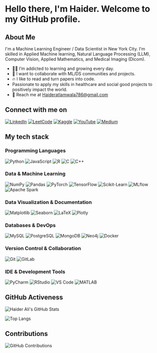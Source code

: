 # Hello there, I'm Haider. Welcome to my GitHub profile.

## About Me

I'm a Machine Learning Engineer / Data Scientist in New York City. I'm skilled in Applied Machine learning, Natural Language Processing (LLM), Computer Vision, Applied Mathematics, and Medical Imaging (Dicom).

- 👨‍💻 I’m addicted to learning and growing every day.
- 🦾 I want to collaborate with ML/DS communities and projects.
- 🔥 I like to read and turn papers into code.
- Passionate to apply my skills in healthcare and social good projects to positively impact the world.
- 📧 Reach me at [Haideratlamwala786@gmail.com](mailto:Haideratlamwala786@gmail.com)

## Connect with me on

[![LinkedIn](https://img.shields.io/badge/-LinkedIn-blue)](https://www.linkedin.com/in/your-profile)
[![LeetCode](https://img.shields.io/badge/-LeetCode-yellow)](https://leetcode.com/u/Faisalleet_7/)
[![Kaggle](https://img.shields.io/badge/-Kaggle-blue)](https://www.kaggle.com/your-profile)
[![YouTube](https://img.shields.io/badge/-YouTube-red)](https://www.youtube.com/your-channel)
[![Medium](https://img.shields.io/badge/-Medium-black)](https://medium.com/@your-profile)

## My tech stack

### Programming Languages
![Python](https://img.shields.io/badge/-Python-blue)
![JavaScript](https://img.shields.io/badge/-JavaScript-yellow)
![R](https://img.shields.io/badge/-R-blue)
![C](https://img.shields.io/badge/-C-blue)
![C++](https://img.shields.io/badge/-C++-blue)

### Data & Machine Learning
![NumPy](https://img.shields.io/badge/-NumPy-blue)
![Pandas](https://img.shields.io/badge/-Pandas-purple)
![PyTorch](https://img.shields.io/badge/-PyTorch-orange)
![TensorFlow](https://img.shields.io/badge/-TensorFlow-orange)
![Scikit-Learn](https://img.shields.io/badge/-Scikit--Learn-blue)
![MLflow](https://img.shields.io/badge/-MLflow-blue)
![Apache Spark](https://img.shields.io/badge/-Apache%20Spark-orange)

### Data Visualization & Documentation
![Matplotlib](https://img.shields.io/badge/-Matplotlib-blue)
![Seaborn](https://img.shields.io/badge/-Seaborn-blue)
![LaTeX](https://img.shields.io/badge/-LaTeX-blue)
![Plotly](https://img.shields.io/badge/-Plotly-green)

### Databases & DevOps
![MySQL](https://img.shields.io/badge/-MySQL-blue)
![PostgreSQL](https://img.shields.io/badge/-PostgreSQL-blue)
![MongoDB](https://img.shields.io/badge/-MongoDB-green)
![Neo4j](https://img.shields.io/badge/-Neo4j-blue)
![Docker](https://img.shields.io/badge/-Docker-blue)

### Version Control & Collaboration
![Git](https://img.shields.io/badge/-Git-orange)
![GitLab](https://img.shields.io/badge/-GitLab-orange)

### IDE & Development Tools
![PyCharm](https://img.shields.io/badge/-PyCharm-black)
![RStudio](https://img.shields.io/badge/-RStudio-blue)
![VS Code](https://img.shields.io/badge/-VS%20Code-blue)
![MATLAB](https://img.shields.io/badge/-MATLAB-blue)

## GitHub Activeness

![Haider Ali's GitHub Stats](https://github-readme-stats.vercel.app/api?username=Mirfaisal72&show_icons=true&theme=radical)

![Top Langs](https://github-readme-stats.vercel.app/api/top-langs/?username=Mirfaisal72&layout=compact&theme=radical)

## Contributions

![GitHub Contributions](https://github-contribution-stats.vercel.app/api/?username=Mirfaisal72)

